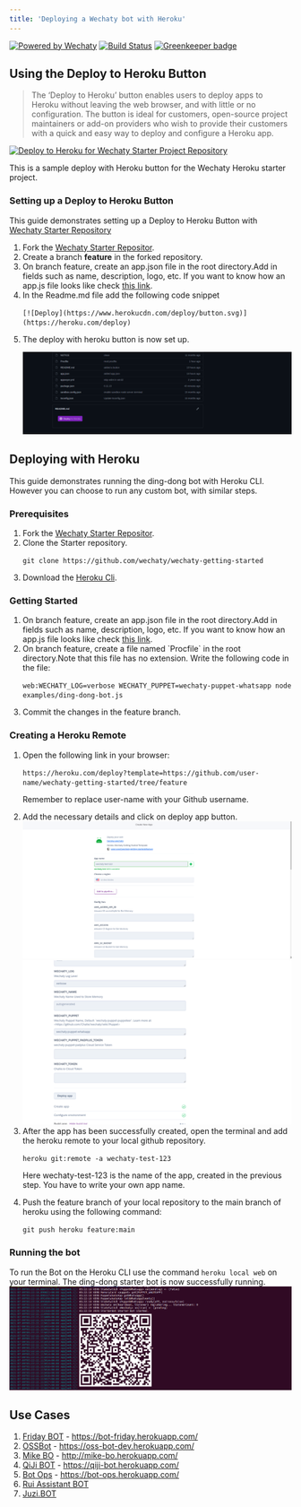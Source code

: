 ```yaml
---
title: 'Deploying a Wechaty bot with Heroku'
---
```


[![Powered by Wechaty](https://img.shields.io/badge/Powered%20By-Wechaty-blue.svg)](https://github.com/wechaty/wechaty)
[![Build Status](https://travis-ci.com/wechaty/heroku-wechaty-getting-started.svg?branch=master)](https://travis-ci.com/wechaty/heroku-wechaty-getting-started)
[![Greenkeeper badge](https://badges.greenkeeper.io/wechaty/heroku-wechaty-getting-started.svg)](https://greenkeeper.io/)

## Using the Deploy to Heroku Button

> The ‘Deploy to Heroku’ button enables users to deploy apps to Heroku without leaving the web browser, and with little or no configuration. The button is ideal for customers, open-source project maintainers or add-on providers who wish to provide their customers with a quick and easy way to deploy and configure a Heroku app.

[![Deploy to Heroku for Wechaty Starter Project Repository](https://www.herokucdn.com/deploy/button.svg)](https://heroku.com/deploy?template=https://github.com/wechaty/heroku-wechaty-getting-started)

This is a sample deploy with Heroku button for the Wechaty Heroku starter project.

### Setting up a Deploy to Heroku Button

This guide demonstrates setting up a Deploy to Heroku Button with [Wechaty Starter Repository](https://github.com/wechaty/wechaty-getting-started)
<ol>
<li> Fork the <a href ="https://github.com/wechaty/wechaty-getting-started">Wechaty Starter Repositor</a>.</li>
<li> Create a branch <b>feature</b> in the forked repository.</li>
<li> On branch feature, create an app.json file in the root directory.Add in fields such as name, description, logo, etc. If you want to know how an app.js file looks like check <a href="https://github.com/wechaty/heroku-wechaty-getting-started/blob/master/app.json">this link</a>.</li>
<li>In the Readme.md file add the following code snippet

`[![Deploy](https://www.herokucdn.com/deploy/button.svg)](https://heroku.com/deploy)`
</li>
<li> The deploy with heroku button is now set up.

![Heroku button](../../static/img/howto/heroku/heroku.png)
</li>
</ol>

## Deploying with Heroku

This guide demonstrates running the ding-dong bot with Heroku CLI. However you can choose to run any custom bot, with similar steps.

### Prerequisites

<ol>
<li> Fork the <a href ="https://github.com/wechaty/wechaty-getting-started">Wechaty Starter Repositor</a>.</li>
<li>Clone the Starter repository.

`git clone https://github.com/wechaty/wechaty-getting-started`
</li>
<li> Download the <a href="https://devcenter.heroku.com/articles/heroku-cli">Heroku Cli</a>.</li>
</ol>

### Getting Started

<ol>
<li>On branch feature, create an app.json file in the root directory.Add in fields such as name, description, logo, etc. If you want to know how an app.js file looks like check <a href="https://github.com/wechaty/heroku-wechaty-getting-started/blob/master/app.json">this link</a>.</li>
<li>On branch feature, create a file  named `Procfile` in the root directory.Note that this file has no extension.
Write the following code in the file:

`web:WECHATY_LOG=verbose WECHATY_PUPPET=wechaty-puppet-whatsapp node examples/ding-dong-bot.js`
</li>
<li>Commit the changes in the feature branch.</li>
</ol>

### Creating a Heroku Remote

<ol>
<li>Open the following link in your browser:

`https://heroku.com/deploy?template=https://github.com/user-name/wechaty-getting-started/tree/feature`

Remember to replace user-name with your Github username.
</li>
<li>Add the necessary details and click on deploy app button.</li>
<img src="../../static/img/howto/heroku/heroku1.png"></img>
<img src="../../static/img/howto/heroku/heroku2.png"></img>

<li>After the app has been successfully created, open the terminal and add the heroku remote to your local github repository.

`heroku git:remote -a wechaty-test-123`

Here wechaty-test-123 is the name of the app, created in the previous step. You have to write your own app name.
</li>

<li>Push the feature branch of your local repository to the main branch of heroku using the following command:

`git push heroku feature:main`
</li>
</ol>

### Running the bot

To run the Bot on the Heroku CLI use the command `heroku local web` on your terminal. The ding-dong starter bot  is now successfully running.
![Heroku button](../../static/img/howto/heroku/heroku3.png)

## Use Cases

1. [Friday BOT](https://github.com/wechaty/friday) - <https://bot-friday.herokuapp.com/>
1. [OSSBot](https://github.com/kaiyuanshe/OSS-bot) - <https://oss-bot-dev.herokuapp.com/>
1. [Mike BO](https://github.com/huan/mike-bo) - <http://mike-bo.herokuapp.com/>
1. [QiJi BOT](https://github.com/juzibot/qijibot) - <https://qiji-bot.herokuapp.com/>
1. [Bot Ops](https://github.com/juzibot/botops) - <https://bot-ops.herokuapp.com/>
1. [Rui Assistant BOT](https://github.com/juzibot/rui-bot)
1. [Juzi.BOT](https://github.com/juzibot/juzi-bot)

